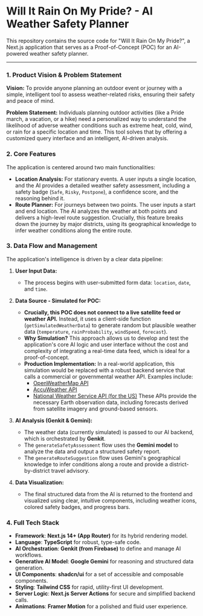 # Will It Rain On My Pride? - AI Weather Safety Planner

This repository contains the source code for "Will It Rain On My Pride?", a Next.js application that serves as a Proof-of-Concept (POC) for an AI-powered weather safety planner.

---

### 1. Product Vision & Problem Statement

**Vision:** To provide anyone planning an outdoor event or journey with a simple, intelligent tool to assess weather-related risks, ensuring their safety and peace of mind.

**Problem Statement:** Individuals planning outdoor activities (like a Pride march, a vacation, or a hike) need a personalized way to understand the likelihood of adverse weather conditions such as extreme heat, cold, wind, or rain for a specific location and time. This tool solves that by offering a customized query interface and an intelligent, AI-driven analysis.

### 2. Core Features

The application is centered around two main functionalities:

*   **Location Analysis:** For stationary events. A user inputs a single location, and the AI provides a detailed weather safety assessment, including a safety badge (`Safe`, `Risky`, `Postpone`), a confidence score, and the reasoning behind it.
*   **Route Planner:** For journeys between two points. The user inputs a start and end location. The AI analyzes the weather at both points and delivers a high-level route suggestion. Crucially, this feature breaks down the journey by major districts, using its geographical knowledge to infer weather conditions along the entire route.

### 3. Data Flow and Management

The application's intelligence is driven by a clear data pipeline:

1.  **User Input Data:**
    *   The process begins with user-submitted form data: `location`, `date`, and `time`.

2.  **Data Source - Simulated for POC:**
    *   **Crucially, this POC does not connect to a live satellite feed or weather API.** Instead, it uses a client-side function (`getSimulatedWeatherData`) to generate random but plausible weather data (`temperature`, `rainProbability`, `windSpeed`, `forecast`).
    *   **Why Simulation?** This approach allows us to develop and test the application's core AI logic and user interface without the cost and complexity of integrating a real-time data feed, which is ideal for a proof-of-concept.
    *   **Production Implementation:** In a real-world application, this simulation would be replaced with a robust backend service that calls a commercial or governmental weather API. Examples include:
        *   [OpenWeatherMap API](https://openweathermap.org/api)
        *   [AccuWeather API](https://developer.accuweather.com/)
        *   [National Weather Service API (for the US)](https://www.weather.gov/documentation/services-web-api)
        These APIs provide the necessary Earth observation data, including forecasts derived from satellite imagery and ground-based sensors.

3.  **AI Analysis (Genkit & Gemini):**
    *   The weather data (currently simulated) is passed to our AI backend, which is orchestrated by **Genkit**.
    *   The `generateSafetyAssessment` flow uses the **Gemini model** to analyze the data and output a structured safety report.
    *   The `generateRouteSuggestion` flow uses Gemini's geographical knowledge to infer conditions along a route and provide a district-by-district travel advisory.

4.  **Data Visualization:**
    *   The final structured data from the AI is returned to the frontend and visualized using clear, intuitive components, including weather icons, colored safety badges, and progress bars.

### 4. Full Tech Stack

*   **Framework**: **Next.js 14+ (App Router)** for its hybrid rendering model.
*   **Language**: **TypeScript** for robust, type-safe code.
*   **AI Orchestration**: **Genkit (from Firebase)** to define and manage AI workflows.
*   **Generative AI Model**: **Google Gemini** for reasoning and structured data generation.
*   **UI Components**: **shadcn/ui** for a set of accessible and composable components.
*   **Styling**: **Tailwind CSS** for rapid, utility-first UI development.
*   **Server Logic**: **Next.js Server Actions** for secure and simplified backend calls.
*   **Animations**: **Framer Motion** for a polished and fluid user experience.
